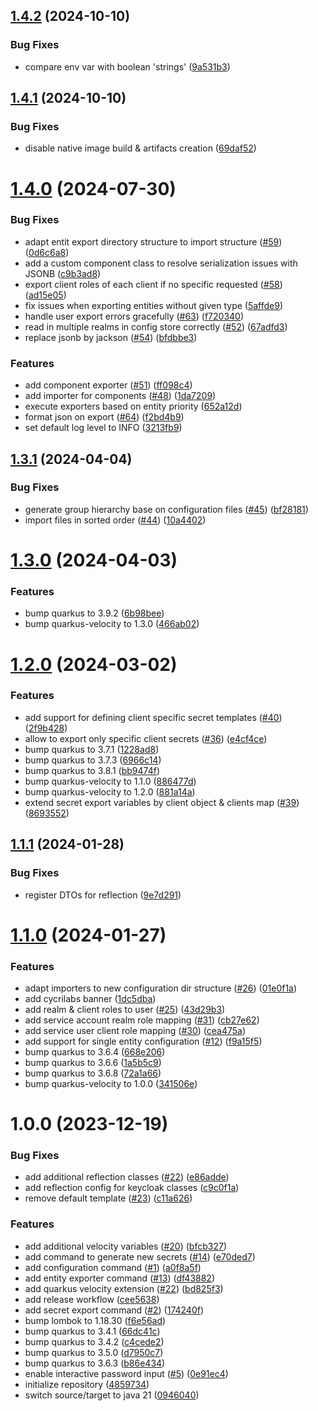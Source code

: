 ## [1.4.2](https://github.com/CycriLabs/keycloak-configurator/compare/1.4.1...1.4.2) (2024-10-10)


### Bug Fixes

* compare env var with boolean 'strings' ([9a531b3](https://github.com/CycriLabs/keycloak-configurator/commit/9a531b3f3590278aee6a5531314e9c30baf76877))

## [1.4.1](https://github.com/CycriLabs/keycloak-configurator/compare/1.4.0...1.4.1) (2024-10-10)


### Bug Fixes

* disable native image build & artifacts creation ([69daf52](https://github.com/CycriLabs/keycloak-configurator/commit/69daf52f8213b45b24d950d5831128258fd6dcfb))

# [1.4.0](https://github.com/CycriLabs/keycloak-configurator/compare/1.3.1...1.4.0) (2024-07-30)


### Bug Fixes

* adapt entit export directory structure to import structure ([#59](https://github.com/CycriLabs/keycloak-configurator/issues/59)) ([0d6c6a8](https://github.com/CycriLabs/keycloak-configurator/commit/0d6c6a8f5d58322c2da796c64d49726a13dc978d))
* add a custom component class to resolve serialization issues with JSONB ([c9b3ad8](https://github.com/CycriLabs/keycloak-configurator/commit/c9b3ad8923bd580f938dc37cf7bc2022d4c4a54f))
* export client roles of each client if no specific requested ([#58](https://github.com/CycriLabs/keycloak-configurator/issues/58)) ([ad15e05](https://github.com/CycriLabs/keycloak-configurator/commit/ad15e05d8491637b255b09f79fb14e80802fac80))
* fix issues when exporting entities without given type ([5affde9](https://github.com/CycriLabs/keycloak-configurator/commit/5affde925b52a08d978c976a95c9c3160837bedd))
* handle user export errors gracefully ([#63](https://github.com/CycriLabs/keycloak-configurator/issues/63)) ([f720340](https://github.com/CycriLabs/keycloak-configurator/commit/f7203408fa9f0640eab5d055a1680bc3f6d93d0f))
* read in multiple realms in config store correctly ([#52](https://github.com/CycriLabs/keycloak-configurator/issues/52)) ([67adfd3](https://github.com/CycriLabs/keycloak-configurator/commit/67adfd312a086fa7c5c2862c8b7598681c6824a1))
* replace jsonb by jackson ([#54](https://github.com/CycriLabs/keycloak-configurator/issues/54)) ([bfdbbe3](https://github.com/CycriLabs/keycloak-configurator/commit/bfdbbe37ff3967217c75bb0f2563c4f7f7b561f5))


### Features

* add component exporter ([#51](https://github.com/CycriLabs/keycloak-configurator/issues/51)) ([ff098c4](https://github.com/CycriLabs/keycloak-configurator/commit/ff098c44d58a3eb588dc5e26a3c9176038d0fb7c))
* add importer for components ([#48](https://github.com/CycriLabs/keycloak-configurator/issues/48)) ([1da7209](https://github.com/CycriLabs/keycloak-configurator/commit/1da72090941196e02c6ca65c915d8db2ac5d06b2))
* execute exporters based on entity priority ([652a12d](https://github.com/CycriLabs/keycloak-configurator/commit/652a12d948dadaa818bda9b67e60af8b71c20566))
* format json on export ([#64](https://github.com/CycriLabs/keycloak-configurator/issues/64)) ([f2bd4b9](https://github.com/CycriLabs/keycloak-configurator/commit/f2bd4b9863da62a7e314bed67656b0b3bbfd2079))
* set default log level to INFO ([3213fb9](https://github.com/CycriLabs/keycloak-configurator/commit/3213fb919a6b9a4db8189732c3ed7b52f16eda03))

## [1.3.1](https://github.com/CycriLabs/keycloak-configurator/compare/1.3.0...1.3.1) (2024-04-04)


### Bug Fixes

* generate group hierarchy base on configuration files ([#45](https://github.com/CycriLabs/keycloak-configurator/issues/45)) ([bf28181](https://github.com/CycriLabs/keycloak-configurator/commit/bf28181de72cb00895b4dff4fabca86f2359ba51))
* import files in sorted order ([#44](https://github.com/CycriLabs/keycloak-configurator/issues/44)) ([10a4402](https://github.com/CycriLabs/keycloak-configurator/commit/10a440206077e844c549eecdd70ad1444441962c))

# [1.3.0](https://github.com/CycriLabs/keycloak-configurator/compare/1.2.0...1.3.0) (2024-04-03)


### Features

* bump quarkus to 3.9.2 ([6b98bee](https://github.com/CycriLabs/keycloak-configurator/commit/6b98bee92eeb594afba452f5faa05d76a6637b87))
* bump quarkus-velocity to 1.3.0 ([466ab02](https://github.com/CycriLabs/keycloak-configurator/commit/466ab0288b52bdc6158ac38b0c1ad2aa78c046ab))

# [1.2.0](https://github.com/CycriLabs/keycloak-configurator/compare/1.1.1...1.2.0) (2024-03-02)


### Features

* add support for defining client specific secret templates ([#40](https://github.com/CycriLabs/keycloak-configurator/issues/40)) ([2f9b428](https://github.com/CycriLabs/keycloak-configurator/commit/2f9b428785481afae59e415843322a177b5569dd))
* allow to export only specific client secrets ([#36](https://github.com/CycriLabs/keycloak-configurator/issues/36)) ([e4cf4ce](https://github.com/CycriLabs/keycloak-configurator/commit/e4cf4ce9cbf4d0faf2ae4ffffdc65cf3b260a731))
* bump quarkus to 3.7.1 ([1228ad8](https://github.com/CycriLabs/keycloak-configurator/commit/1228ad8bf89cf20bdca554cd442ce42bc7f106c6))
* bump quarkus to 3.7.3 ([6966c14](https://github.com/CycriLabs/keycloak-configurator/commit/6966c14d97100022e9a1cc453625bf9a652ad1cc))
* bump quarkus to 3.8.1 ([bb9474f](https://github.com/CycriLabs/keycloak-configurator/commit/bb9474f871feea0af574220b7a4ef1b76c14f822))
* bump quarkus-velocity to 1.1.0 ([886477d](https://github.com/CycriLabs/keycloak-configurator/commit/886477d21e35288cec421acbd9556845f2b8b854))
* bump quarkus-velocity to 1.2.0 ([881a14a](https://github.com/CycriLabs/keycloak-configurator/commit/881a14a89f9ae16523ad26d79f294aec20def01a))
* extend secret export variables by client object & clients map ([#39](https://github.com/CycriLabs/keycloak-configurator/issues/39)) ([8693552](https://github.com/CycriLabs/keycloak-configurator/commit/8693552c03107eb9b8e3c9517f9a4b59db512039))

## [1.1.1](https://github.com/CycriLabs/keycloak-configurator/compare/1.1.0...1.1.1) (2024-01-28)


### Bug Fixes

* register DTOs for reflection ([9e7d291](https://github.com/CycriLabs/keycloak-configurator/commit/9e7d2918ffeda21eef199f1e867911255f49aa59))

# [1.1.0](https://github.com/CycriLabs/keycloak-configurator/compare/1.0.0...1.1.0) (2024-01-27)


### Features

* adapt importers to new configuration dir structure ([#26](https://github.com/CycriLabs/keycloak-configurator/issues/26)) ([01e0f1a](https://github.com/CycriLabs/keycloak-configurator/commit/01e0f1afeb9ba442d71282ba5d3378e58d5df7ee))
* add cycrilabs banner ([1dc5dba](https://github.com/CycriLabs/keycloak-configurator/commit/1dc5dbaed13085797c9ad06624d660d514295887))
* add realm & client roles to user ([#25](https://github.com/CycriLabs/keycloak-configurator/issues/25)) ([43d29b3](https://github.com/CycriLabs/keycloak-configurator/commit/43d29b31777e88705852561ee45b3d450ba6f812))
* add service account realm role mapping ([#31](https://github.com/CycriLabs/keycloak-configurator/issues/31)) ([cb27e62](https://github.com/CycriLabs/keycloak-configurator/commit/cb27e6214cbbcd3f421a722a1c65a383c742e3bc))
* add service user client role mapping ([#30](https://github.com/CycriLabs/keycloak-configurator/issues/30)) ([cea475a](https://github.com/CycriLabs/keycloak-configurator/commit/cea475adf65b164f9f240d1976e9b1ee375d5f20))
* add support for single entity configuration ([#12](https://github.com/CycriLabs/keycloak-configurator/issues/12)) ([f9a15f5](https://github.com/CycriLabs/keycloak-configurator/commit/f9a15f5c02101b6787f6b1018edd37f693701b86))
* bump quarkus to 3.6.4 ([668e206](https://github.com/CycriLabs/keycloak-configurator/commit/668e20605e91b3fbb0743011678a166f26828612))
* bump quarkus to 3.6.6 ([1a5b5c9](https://github.com/CycriLabs/keycloak-configurator/commit/1a5b5c905be98ff32c990f34ba2c99fed95e453b))
* bump quarkus to 3.6.8 ([72a1a66](https://github.com/CycriLabs/keycloak-configurator/commit/72a1a669673590c4b616aee2d47c88fa121b7d33))
* bump quarkus-velocity to 1.0.0 ([341506e](https://github.com/CycriLabs/keycloak-configurator/commit/341506ea42e25b123a9413ae387383d4d0106b3e))

# 1.0.0 (2023-12-19)


### Bug Fixes

* add additional reflection classes ([#22](https://github.com/CycriLabs/keycloak-configurator/issues/22)) ([e86adde](https://github.com/CycriLabs/keycloak-configurator/commit/e86added3461b57fb514217e457b255032537b74))
* add reflection config for keycloak classes ([c9c0f1a](https://github.com/CycriLabs/keycloak-configurator/commit/c9c0f1a236cd8907040842c669cbed739736a577))
* remove default template ([#23](https://github.com/CycriLabs/keycloak-configurator/issues/23)) ([c11a626](https://github.com/CycriLabs/keycloak-configurator/commit/c11a626774c1499ad56d857e6ee70312b53e3886))


### Features

* add additional velocity variables ([#20](https://github.com/CycriLabs/keycloak-configurator/issues/20)) ([bfcb327](https://github.com/CycriLabs/keycloak-configurator/commit/bfcb3274a14eed5fddc242b38d32394772989228))
* add command to generate new secrets ([#14](https://github.com/CycriLabs/keycloak-configurator/issues/14)) ([e70ded7](https://github.com/CycriLabs/keycloak-configurator/commit/e70ded712630ae5a0fd0d490b7f60e71d2ea3c57))
* add configuration command ([#1](https://github.com/CycriLabs/keycloak-configurator/issues/1)) ([a0f8a5f](https://github.com/CycriLabs/keycloak-configurator/commit/a0f8a5f29c753b9e69055582919c06c0030f651b))
* add entity exporter command ([#13](https://github.com/CycriLabs/keycloak-configurator/issues/13)) ([df43882](https://github.com/CycriLabs/keycloak-configurator/commit/df43882e7a4bf4f57aa0bef0439e0eb882b7297d))
* add quarkus velocity extension ([#22](https://github.com/CycriLabs/keycloak-configurator/issues/22)) ([bd825f3](https://github.com/CycriLabs/keycloak-configurator/commit/bd825f3be1833e7406a43e258a256bd9f30930ba))
* add release workflow ([cee5638](https://github.com/CycriLabs/keycloak-configurator/commit/cee5638a785d112e96b5a1dabbc4a7964596db51))
* add secret export command ([#2](https://github.com/CycriLabs/keycloak-configurator/issues/2)) ([174240f](https://github.com/CycriLabs/keycloak-configurator/commit/174240f0a93bedc71de4560eb5b8c881f2a0d618))
* bump lombok to 1.18.30 ([f6e56ad](https://github.com/CycriLabs/keycloak-configurator/commit/f6e56adda27e6ff1299b6416bc6f6a4f910902b1))
* bump quarkus to 3.4.1 ([66dc41c](https://github.com/CycriLabs/keycloak-configurator/commit/66dc41c6ca61f8f4676cf4e3d94f34cb6905d344))
* bump quarkus to 3.4.2 ([c4cede2](https://github.com/CycriLabs/keycloak-configurator/commit/c4cede298da8ed3310bc17a2e9d6219ced96779c))
* bump quarkus to 3.5.0 ([d7950c7](https://github.com/CycriLabs/keycloak-configurator/commit/d7950c7c88ccec857131abe1d257a99689466958))
* bump quarkus to 3.6.3 ([b86e434](https://github.com/CycriLabs/keycloak-configurator/commit/b86e434f5ab247ca265245fc161b269e955de104))
* enable interactive password input ([#5](https://github.com/CycriLabs/keycloak-configurator/issues/5)) ([0e91ec4](https://github.com/CycriLabs/keycloak-configurator/commit/0e91ec4d3e9bb4cdf10e3e900325b33479725fc5))
* initialize repository ([4859734](https://github.com/CycriLabs/keycloak-configurator/commit/48597343e025430d032d6a3bd1cf976f6f6363e8))
* switch source/target to java 21 ([0946040](https://github.com/CycriLabs/keycloak-configurator/commit/094604012c29a51a28989d614421f8e4ec462694))
